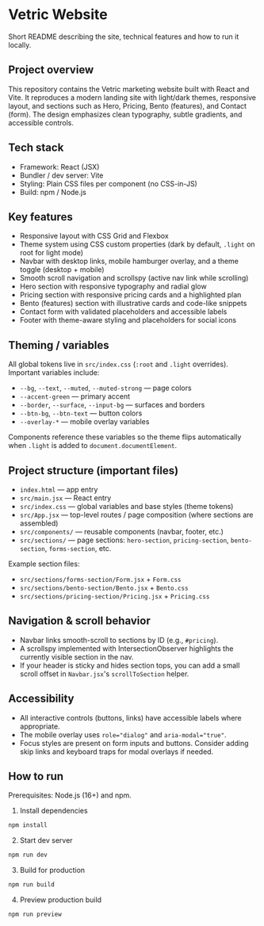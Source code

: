 # Vetric Website

Short README describing the site, technical features and how to run it locally.

## Project overview

This repository contains the Vetric marketing website built with React and Vite. It reproduces a modern landing site with light/dark themes, responsive layout, and sections such as Hero, Pricing, Bento (features), and Contact (form). The design emphasizes clean typography, subtle gradients, and accessible controls.

## Tech stack

- Framework: React (JSX)
- Bundler / dev server: Vite
- Styling: Plain CSS files per component (no CSS-in-JS)
- Build: npm / Node.js

## Key features

- Responsive layout with CSS Grid and Flexbox
- Theme system using CSS custom properties (dark by default, `.light` on root for light mode)
- Navbar with desktop links, mobile hamburger overlay, and a theme toggle (desktop + mobile)
- Smooth scroll navigation and scrollspy (active nav link while scrolling)
- Hero section with responsive typography and radial glow
- Pricing section with responsive pricing cards and a highlighted plan
- Bento (features) section with illustrative cards and code-like snippets
- Contact form with validated placeholders and accessible labels
- Footer with theme-aware styling and placeholders for social icons

## Theming / variables

All global tokens live in `src/index.css` (`:root` and `.light` overrides). Important variables include:

- `--bg`, `--text`, `--muted`, `--muted-strong` — page colors
- `--accent-green` — primary accent
- `--border`, `--surface`, `--input-bg` — surfaces and borders
- `--btn-bg`, `--btn-text` — button colors
- `--overlay-*` — mobile overlay variables

Components reference these variables so the theme flips automatically when `.light` is added to `document.documentElement`.

## Project structure (important files)

- `index.html` — app entry
- `src/main.jsx` — React entry
- `src/index.css` — global variables and base styles (theme tokens)
- `src/App.jsx` — top-level routes / page composition (where sections are assembled)
- `src/components/` — reusable components (navbar, footer, etc.)
- `src/sections/` — page sections: `hero-section`, `pricing-section`, `bento-section`, `forms-section`, etc.

Example section files:
- `src/sections/forms-section/Form.jsx` + `Form.css`
- `src/sections/bento-section/Bento.jsx` + `Bento.css`
- `src/sections/pricing-section/Pricing.jsx` + `Pricing.css`

## Navigation & scroll behavior

- Navbar links smooth-scroll to sections by ID (e.g., `#pricing`).
- A scrollspy implemented with IntersectionObserver highlights the currently visible section in the nav.
- If your header is sticky and hides section tops, you can add a small scroll offset in `Navbar.jsx`'s `scrollToSection` helper.

## Accessibility

- All interactive controls (buttons, links) have accessible labels where appropriate.
- The mobile overlay uses `role="dialog"` and `aria-modal="true"`.
- Focus styles are present on form inputs and buttons. Consider adding skip links and keyboard traps for modal overlays if needed.

## How to run

Prerequisites: Node.js (16+) and npm.

1. Install dependencies

```bash
npm install
```

2. Start dev server

```bash
npm run dev
```

3. Build for production

```bash
npm run build
```

4. Preview production build

```bash
npm run preview
```
